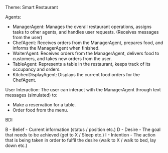Theme: Smart Restaurant

Agents:
 - ManagerAgent: Manages the overall restaurant operations, assigns tasks to other agents, and handles user requests. (Receives messages from the user)
 - ChefAgent: Receives orders from the ManagerAgent, prepares food, and informs the ManagerAgent when finished.
 - WaiterAgent: Receives orders from the ManagerAgent, delivers food to customers, and takes new orders from the user.
 - TableAgent: Represents a table in the restaurant, keeps track of its occupancy and orders.
 - KitchenDisplayAgent: Displays the current food orders for the ChefAgent.

User Interaction: The user can interact with the ManagerAgent through text messages (simulated) to:
 - Make a reservation for a table.
 - Order food from the menu.
 
 BDI

B - Belief    - Current information (status / position etc.)
D - Desire    - The goal that needs to be achieved (get to X / Sleep etc.)
I - Intention - The action that is being taken in order to fulfil the desire (walk to X / walk to bed, lay down etc.)